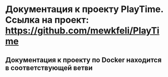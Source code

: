 # Документация к проекту PlayTime. Ссылка на проект: https://github.com/mewkfeli/PlayTime

## Документация к проекту по Docker находится в соответствующей ветви
